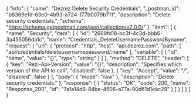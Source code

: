 {
  "info": {
    "name": "Dezrez Delete Security Credentials",
    "_postman_id": "b8369e1d-63e0-4b93-a724-f77b0079b711",
    "description": "Delete security credentials.",
    "schema": "https://schema.getpostman.com/json/collection/v2.0.0/"
  },
  "item": [
    {
      "name": "Security",
      "item": [
        {
          "id": "2669fd18-bc3f-4c3d-bbb6-3a455056da1c",
          "name": "Credentials_DeleteUsernamePasswordByname",
          "request": {
            "url": {
              "protocol": "http",
              "host": "api.dezrez.com",
              "path": [
                "api/credentials/deleteusernamepassword/:name"
              ],
              "variable": [
                {
                  "id": "name",
                  "value": "{}",
                  "type": "string"
                }
              ]
            },
            "method": "DELETE",
            "header": [
              {
                "key": "Rezi-Api-Version",
                "value": "{}",
                "description": "Specifies which version of the API to call",
                "disabled": false
              },
              {
                "key": "Accept",
                "value": "*/*",
                "disabled": false
              }
            ],
            "body": {
              "mode": "raw"
            },
            "description": "Delete security credentials."
          },
          "response": [
            {
              "status": "OK",
              "code": 200,
              "name": "Response_200",
              "id": "7a1a14d6-84be-4506-a77a-90d61d1eac29"
            }
          ]
        }
      ]
    }
  ]
}